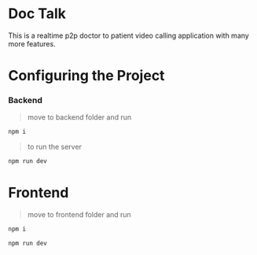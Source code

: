 # Doc Talk
This is a realtime p2p doctor to patient video calling application with many more features.



# Configuring the Project

### Backend
> move to backend folder and run 
```sh
npm i
```
> to run the server
```sh
npm run dev 
```


# Frontend
> move to frontend folder and run 
```sh
npm i
```
```sh
npm run dev 
```